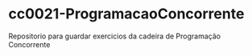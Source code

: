 # cc0021-ProgramacaoConcorrente
Repositorio para guardar exercicios da cadeira de Programação Concorrente
